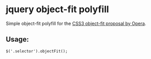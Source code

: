 jquery object-fit polyfill
==========================

Simple object-fit polyfill for the [CSS3 object-fit proposal by Opera](http://dev.opera.com/articles/view/css3-object-fit-object-position/).

Usage:
------

```
$('.selector').objectFit();
```
